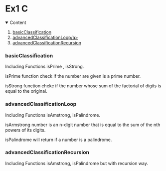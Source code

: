 # Ex1 C

<!-- TABLE OF CONTENTS -->
<details open="open">
  <summary>Content</summary>
  <ol>
    <li><a href="#basicClassification">basicClassification</a></li>
      <li><a href="#advancedClassificationLoop">advancedClassificationLoop/a></li>
      <li><a href="#advancedClassificationRecursion">advancedClassificationRecursion</a></li>
  </ol>
</details>


### basicClassification

Including Functions isPrime , isStrong.

isPrime function check if the number are given is a prime number.

isStrong function chekc if the number whose sum of the factorial of digits is equal to the original.

### advancedClassificationLoop

Including Functions isAmstrong, isPalindrome.

isArmstrong number is an n-digit number that is equal to the sum of the nth powers of its digits.

isPalindrome will return if a number is a palindrome.

### advancedClassificationRecursion

Including Functions isAmstrong, isPalindrome but with recursion way.
